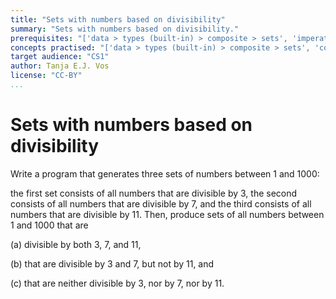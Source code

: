 ```yaml
---
title: "Sets with numbers based on divisibility"
summary: "Sets with numbers based on divisibility."
prerequisites: "['data > types (built-in) > composite > sets', 'imperative programming > variables > variable declaration', 'imperative programming > variables > assignment']"
concepts practised: "['data > types (built-in) > composite > sets', 'control flow > conditionals', 'control flow > loops']"
target audience: "CS1"
author: Tanja E.J. Vos
license: "CC-BY"
...
```


# Sets with numbers based on divisibility 

Write a program that generates three sets of numbers between 1 and 1000:

the first set consists of all numbers that are divisible by 3, the second consists of all numbers that are divisible by 7, and the third consists of all numbers that are divisible by 11. Then, produce sets of all numbers between 1 and 1000 that are

\(a\) divisible by both 3, 7, and 11,

\(b\) that are divisible by 3 and 7, but not by 11, and

\(c\) that are neither divisible by 3, nor by 7, nor by 11.
